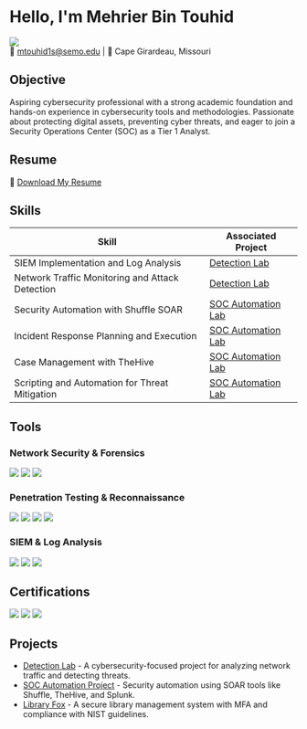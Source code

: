 # Hello, I'm Mehrier Bin Touhid  
<a href="https://www.linkedin.com/in/mehrier-bin-touhid-a20822337/"><img src="https://img.shields.io/badge/-LinkedIn-0072b1?&style=for-the-badge&logo=linkedin&logoColor=white" /></a>  
📧 mtouhid1s@semo.edu | 📍 Cape Girardeau, Missouri  

## Objective  
Aspiring cybersecurity professional with a strong academic foundation and hands-on experience in cybersecurity tools and methodologies. Passionate about protecting digital assets, preventing cyber threats, and eager to join a Security Operations Center (SOC) as a Tier 1 Analyst.  

## Resume  
📄 [Download My Resume](LINK_TO_YOUR_RESUME)  

## Skills  

| Skill                                         | Associated Project         |
|-----------------------------------------------|----------------------------|
| SIEM Implementation and Log Analysis          | [Detection Lab](https://github.com/your-profile/detection-lab) |
| Network Traffic Monitoring and Attack Detection | [Detection Lab](https://github.com/your-profile/detection-lab) |
| Security Automation with Shuffle SOAR         | [SOC Automation Lab](https://github.com/your-profile/soc-automation-lab) |
| Incident Response Planning and Execution      | [SOC Automation Lab](https://github.com/your-profile/soc-automation-lab) |
| Case Management with TheHive                  | [SOC Automation Lab](https://github.com/your-profile/soc-automation-lab) |
| Scripting and Automation for Threat Mitigation | [SOC Automation Lab](https://github.com/your-profile/soc-automation-lab) |

## Tools  

### Network Security & Forensics  
<div>
    <a href="https://www.wireshark.org/"><img src="https://img.shields.io/badge/-Wireshark-1679A7?&style=for-the-badge&logo=Wireshark&logoColor=white" /></a>
    <a href="https://suricata.io/"><img src="https://img.shields.io/badge/-Suricata-EF3B2D?&style=for-the-badge&logo=Suricata&logoColor=white" /></a>
    <a href="https://zeek.org/"><img src="https://img.shields.io/badge/-Zeek-777BB4?&style=for-the-badge&logo=Zeek&logoColor=white" /></a>
</div>  

### Penetration Testing & Reconnaissance  
<div>
    <a href="https://www.kali.org/"><img src="https://img.shields.io/badge/-Kali_Linux-557C94?&style=for-the-badge&logo=Kali-Linux&logoColor=white" /></a>
    <a href="https://nmap.org/"><img src="https://img.shields.io/badge/-Nmap-0040FF?&style=for-the-badge&logo=Nmap&logoColor=white" /></a>
    <a href="https://cirt.net/nikto"><img src="https://img.shields.io/badge/-Nikto-FF5733?&style=for-the-badge&logo=Nikto&logoColor=white" /></a>
    <a href="https://www.maltego.com/"><img src="https://img.shields.io/badge/-Maltego-222222?&style=for-the-badge&logo=Maltego&logoColor=white" /></a>
</div>  

### SIEM & Log Analysis  
<div>
    <a href="https://www.microsoft.com/en-us/security/business/siem-and-xdr/microsoft-sentinel"><img src="https://img.shields.io/badge/-Microsoft_Sentinel-0078D4?&style=for-the-badge&logo=Microsoft&logoColor=white" /></a>
    <a href="https://www.splunk.com/"><img src="https://img.shields.io/badge/-Splunk-000000?&style=for-the-badge&logo=Splunk&logoColor=white" /></a>
    <a href="https://www.elastic.co/"><img src="https://img.shields.io/badge/-Elastic-005571?&style=for-the-badge&logo=Elastic&logoColor=white" /></a>
</div>  

## Certifications  

<div>
    <img src="https://img.shields.io/badge/-Google_Cybersecurity-4285F4?&style=for-the-badge&logo=Google&logoColor=white" />
    <img src="https://img.shields.io/badge/-Cisco_CCNA-004E8C?&style=for-the-badge&logo=Cisco&logoColor=white" />
    <img src="https://img.shields.io/badge/-Cisco_Ethical_Hacking-008000?&style=for-the-badge&logo=Cisco&logoColor=white" />
</div>  

## Projects  

- [Detection Lab](https://github.com/your-profile/detection-lab) - A cybersecurity-focused project for analyzing network traffic and detecting threats.  
- [SOC Automation Project](https://github.com/your-profile/soc-automation-lab) - Security automation using SOAR tools like Shuffle, TheHive, and Splunk.  
- [Library Fox](https://github.com/your-profile/library-fox) - A secure library management system with MFA and compliance with NIST guidelines.  
